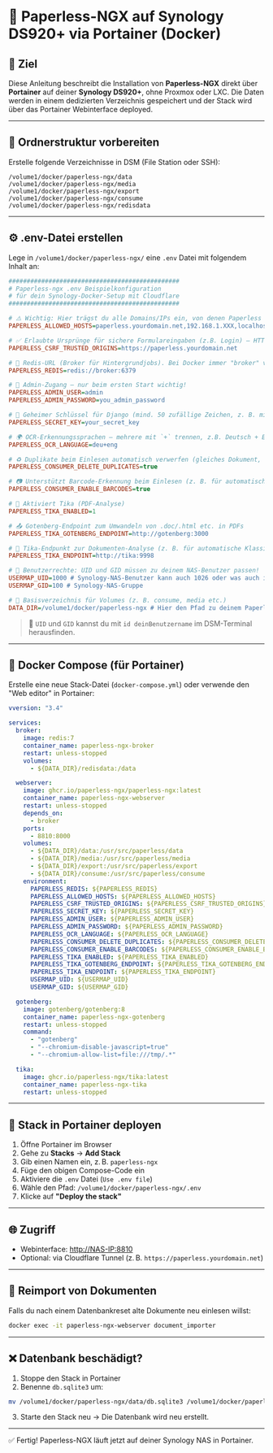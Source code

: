 # 📄 Paperless-NGX auf Synology DS920+ via Portainer (Docker)

## 📌 Ziel

Diese Anleitung beschreibt die Installation von **Paperless-NGX** direkt über **Portainer** auf deiner **Synology DS920+**, ohne Proxmox oder LXC. Die Daten werden in einem dedizierten Verzeichnis gespeichert und der Stack wird über das Portainer Webinterface deployed.

---

## 📁 Ordnerstruktur vorbereiten

Erstelle folgende Verzeichnisse in DSM (File Station oder SSH):

```
/volume1/docker/paperless-ngx/data
/volume1/docker/paperless-ngx/media
/volume1/docker/paperless-ngx/export
/volume1/docker/paperless-ngx/consume
/volume1/docker/paperless-ngx/redisdata
```

---

## ⚙️ .env-Datei erstellen

Lege in `/volume1/docker/paperless-ngx/` eine `.env` Datei mit folgendem Inhalt an:

```ini
###############################################
# Paperless-ngx .env Beispielkonfiguration
# für dein Synology-Docker-Setup mit Cloudflare
###############################################

# ⚠️ Wichtig: Hier trägst du alle Domains/IPs ein, von denen Paperless erreichbar ist.
PAPERLESS_ALLOWED_HOSTS=paperless.yourdomain.net,192.168.1.XXX,localhost

# ✅ Erlaubte Ursprünge für sichere Formulareingaben (z.B. Login) – HTTPS-Domain notwendig!
PAPERLESS_CSRF_TRUSTED_ORIGINS=https://paperless.yourdomain.net

# 🔗 Redis-URL (Broker für Hintergrundjobs). Bei Docker immer "broker" verwenden.
PAPERLESS_REDIS=redis://broker:6379

# 👤 Admin-Zugang – nur beim ersten Start wichtig!
PAPERLESS_ADMIN_USER=admin
PAPERLESS_ADMIN_PASSWORD=you_admin_password

# 🔐 Geheimer Schlüssel für Django (mind. 50 zufällige Zeichen, z. B. mit `openssl rand -hex 32`)
PAPERLESS_SECRET_KEY=your_secret_key

# 🌍 OCR-Erkennungssprachen – mehrere mit `+` trennen, z.B. Deutsch + Englisch
PAPERLESS_OCR_LANGUAGE=deu+eng

# ♻️ Duplikate beim Einlesen automatisch verwerfen (gleiches Dokument, gleiche Prüfsumme)
PAPERLESS_CONSUMER_DELETE_DUPLICATES=true

# 📷 Unterstützt Barcode-Erkennung beim Einlesen (z. B. für automatische Zuordnung)
PAPERLESS_CONSUMER_ENABLE_BARCODES=true

# 📄 Aktiviert Tika (PDF-Analyse)
PAPERLESS_TIKA_ENABLED=1

# 📤 Gotenberg-Endpoint zum Umwandeln von .doc/.html etc. in PDFs
PAPERLESS_TIKA_GOTENBERG_ENDPOINT=http://gotenberg:3000

# 🧠 Tika-Endpunkt zur Dokumenten-Analyse (z. B. für automatische Klassifizierung)
PAPERLESS_TIKA_ENDPOINT=http://tika:9998

# 👥 Benutzerrechte: UID und GID müssen zu deinem NAS-Benutzer passen!
USERMAP_UID=1000 # Synology-NAS-Benutzer kann auch 1026 oder was auch immer sein
USERMAP_GID=100 # Synology-NAS-Gruppe

# 📁 Basisverzeichnis für Volumes (z. B. consume, media etc.)
DATA_DIR=/volume1/docker/paperless-ngx # Hier den Pfad zu deinem Paperless-Volume anpassen!
```

> 📌 `UID` und `GID` kannst du mit `id deinBenutzername` im DSM-Terminal herausfinden.

---

## 🐳 Docker Compose (für Portainer)

Erstelle eine neue Stack-Datei (`docker-compose.yml`) oder verwende den "Web editor" in Portainer:

```yaml
vversion: "3.4"

services:
  broker:
    image: redis:7
    container_name: paperless-ngx-broker
    restart: unless-stopped
    volumes:
      - ${DATA_DIR}/redisdata:/data

  webserver:
    image: ghcr.io/paperless-ngx/paperless-ngx:latest
    container_name: paperless-ngx-webserver
    restart: unless-stopped
    depends_on:
      - broker
    ports:
      - 8810:8000
    volumes:
      - ${DATA_DIR}/data:/usr/src/paperless/data
      - ${DATA_DIR}/media:/usr/src/paperless/media
      - ${DATA_DIR}/export:/usr/src/paperless/export
      - ${DATA_DIR}/consume:/usr/src/paperless/consume
    environment:
      PAPERLESS_REDIS: ${PAPERLESS_REDIS}
      PAPERLESS_ALLOWED_HOSTS: ${PAPERLESS_ALLOWED_HOSTS}
      PAPERLESS_CSRF_TRUSTED_ORIGINS: ${PAPERLESS_CSRF_TRUSTED_ORIGINS}
      PAPERLESS_SECRET_KEY: ${PAPERLESS_SECRET_KEY}
      PAPERLESS_ADMIN_USER: ${PAPERLESS_ADMIN_USER}
      PAPERLESS_ADMIN_PASSWORD: ${PAPERLESS_ADMIN_PASSWORD}
      PAPERLESS_OCR_LANGUAGE: ${PAPERLESS_OCR_LANGUAGE}
      PAPERLESS_CONSUMER_DELETE_DUPLICATES: ${PAPERLESS_CONSUMER_DELETE_DUPLICATES}
      PAPERLESS_CONSUMER_ENABLE_BARCODES: ${PAPERLESS_CONSUMER_ENABLE_BARCODES}
      PAPERLESS_TIKA_ENABLED: ${PAPERLESS_TIKA_ENABLED}
      PAPERLESS_TIKA_GOTENBERG_ENDPOINT: ${PAPERLESS_TIKA_GOTENBERG_ENDPOINT}
      PAPERLESS_TIKA_ENDPOINT: ${PAPERLESS_TIKA_ENDPOINT}
      USERMAP_UID: ${USERMAP_UID}
      USERMAP_GID: ${USERMAP_GID}

  gotenberg:
    image: gotenberg/gotenberg:8
    container_name: paperless-ngx-gotenberg
    restart: unless-stopped
    command:
      - "gotenberg"
      - "--chromium-disable-javascript=true"
      - "--chromium-allow-list=file:///tmp/.*"

  tika:
    image: ghcr.io/paperless-ngx/tika:latest
    container_name: paperless-ngx-tika
    restart: unless-stopped
```

---

## 🚀 Stack in Portainer deployen

1. Öffne Portainer im Browser
2. Gehe zu **Stacks** → **Add Stack**
3. Gib einen Namen ein, z. B. `paperless-ngx`
4. Füge den obigen Compose-Code ein
5. Aktiviere die `.env` Datei (`Use .env file`)
6. Wähle den Pfad: `/volume1/docker/paperless-ngx/.env`
7. Klicke auf **"Deploy the stack"**

---

## 🌐 Zugriff

- Webinterface: [http://NAS-IP:8810](http://NAS-IP:8810)
- Optional: via Cloudflare Tunnel (z. B. `https://paperless.yourdomain.net`)

---

## 🔁 Reimport von Dokumenten

Falls du nach einem Datenbankreset alte Dokumente neu einlesen willst:

```bash
docker exec -it paperless-ngx-webserver document_importer
```

---

## ❌ Datenbank beschädigt?

1. Stoppe den Stack in Portainer
2. Benenne `db.sqlite3` um:

```bash
mv /volume1/docker/paperless-ngx/data/db.sqlite3 /volume1/docker/paperless-ngx/data/db.sqlite3.bak
```

3. Starte den Stack neu → Die Datenbank wird neu erstellt.

---

✅ Fertig! Paperless-NGX läuft jetzt auf deiner Synology NAS in Portainer.
